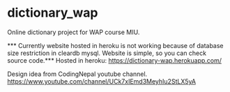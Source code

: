 # dictionary_wap
Online dictionary project for WAP course MIU.

*** Currently website hosted in heroku is not working because of database size restriction in cleardb mysql. Website is simple, so you can check source code.***
Hosted in heroku:
https://dictionary-wap.herokuapp.com/

Design idea from CodingNepal youtube channel. 
https://www.youtube.com/channel/UCk7xIEmd3MeyhIu2StLX5yA
